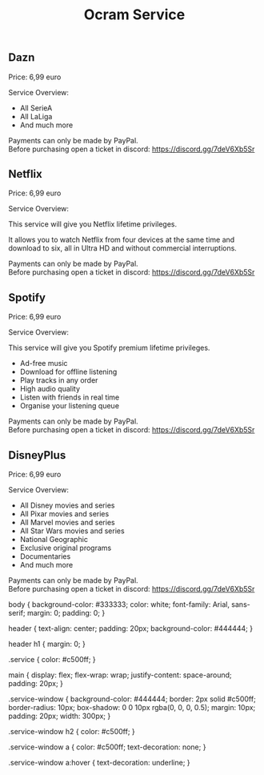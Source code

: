 <html lang="it">
<head>
    <meta charset="UTF-8">
    <meta name="viewport" content="width=device-width, initial-scale=1.0">
    <title>Ocram Service</title>
</head>
<body>
    <header>
        <h1>Ocram <span class="service">Service</span></h1>
    </header>
    <main>
        <div class="service-window">
            <h2>Dazn</h2>
            <p>Price: 6,99 euro</p>
            <p>Service Overview:</p>
            <ul>
                <li>All SerieA</li>
                <li>All LaLiga</li>
                <li>And much more</li>
            </ul>
            <p>Payments can only be made by PayPal.<br>Before purchasing open a ticket in discord: <a href="https://discord.gg/7deV6Xb5Sr" target="_blank">https://discord.gg/7deV6Xb5Sr</a></p>
        </div>
        <div class="service-window">
            <h2>Netflix</h2>
            <p>Price: 6,99 euro</p>
            <p>Service Overview:</p>
            <p>This service will give you Netflix lifetime privileges.</p>
            <p>It allows you to watch Netflix from four devices at the same time and download to six, all in Ultra HD and without commercial interruptions.</p>
            <p>Payments can only be made by PayPal.<br>Before purchasing open a ticket in discord: <a href="https://discord.gg/7deV6Xb5Sr" target="_blank">https://discord.gg/7deV6Xb5Sr</a></p>
        </div>
        <div class="service-window">
            <h2>Spotify</h2>
            <p>Price: 6,99 euro</p>
            <p>Service Overview:</p>
            <p>This service will give you Spotify premium lifetime privileges.</p>
            <ul>
                <li>Ad-free music</li>
                <li>Download for offline listening</li>
                <li>Play tracks in any order</li>
                <li>High audio quality</li>
                <li>Listen with friends in real time</li>
                <li>Organise your listening queue</li>
            </ul>
            <p>Payments can only be made by PayPal.<br>Before purchasing open a ticket in discord: <a href="https://discord.gg/7deV6Xb5Sr" target="_blank">https://discord.gg/7deV6Xb5Sr</a></p>
        </div>
        <div class="service-window">
            <h2>DisneyPlus</h2>
            <p>Price: 6,99 euro</p>
            <p>Service Overview:</p>
            <ul>
                <li>All Disney movies and series</li>
                <li>All Pixar movies and series</li>
                <li>All Marvel movies and series</li>
                <li>All Star Wars movies and series</li>
                <li>National Geographic</li>
                <li>Exclusive original programs</li>
                <li>Documentaries</li>
                <li>And much more</li>
            </ul>
            <p>Payments can only be made by PayPal.<br>Before purchasing open a ticket in discord: <a href="https://discord.gg/7deV6Xb5Sr" target="_blank">https://discord.gg/7deV6Xb5Sr</a></p>
        </div>
    </main>
body {
    background-color: #333333;
    color: white;
    font-family: Arial, sans-serif;
    margin: 0;
    padding: 0;
}

header {
    text-align: center;
    padding: 20px;
    background-color: #444444;
}

header h1 {
    margin: 0;
}

.service {
    color: #c500ff;
}

main {
    display: flex;
    flex-wrap: wrap;
    justify-content: space-around;
    padding: 20px;
}

.service-window {
    background-color: #444444;
    border: 2px solid #c500ff;
    border-radius: 10px;
    box-shadow: 0 0 10px rgba(0, 0, 0, 0.5);
    margin: 10px;
    padding: 20px;
    width: 300px;
}

.service-window h2 {
    color: #c500ff;
}

.service-window a {
    color: #c500ff;
    text-decoration: none;
}

.service-window a:hover {
    text-decoration: underline;
}
</html>
